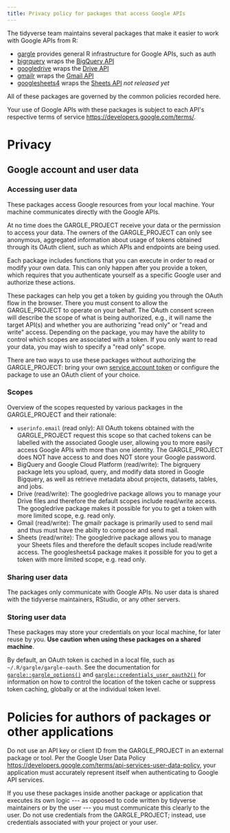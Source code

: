 ```yaml
---
title: Privacy policy for packages that access Google APIs
---
```


<!--
Heavily inspired by:
https://pandas-gbq.readthedocs.io/en/latest/privacy.html
https://pydata-google-auth.readthedocs.io/en/latest/privacy.html
-->

The tidyverse team maintains several packages that make it easier to work with Google APIs from R:

  * [gargle](https://gargle.r-lib.org) provides general R infrastructure for Google APIs, such as auth
  * [bigrquery](https://bigrquery.r-dbi.org) wraps the [BigQuery API](https://developers.google.com/bigquery/)
  * [googledrive](https://googledrive.tidyverse.org) wraps the [Drive API](https://developers.google.com/drive/)
  * [gmailr](https://cran.r-project.org/package=gmailr) wraps the [Gmail API](https://developers.google.com/gmail/api/)
  * [googlesheets4](https://googlesheets4.tidyverse.org) wraps the [Sheets API](https://developers.google.com/sheets/api/) *not released yet*
  
All of these packages are governed by the common policies recorded here.

Your use of Google APIs with these packages is subject to each API's respective
terms of service <https://developers.google.com/terms/>.
  
# Privacy

## Google account and user data

### Accessing user data

These packages access Google resources from your local machine. Your machine communicates directly with the Google APIs.

At no time does the GARGLE_PROJECT receive your data or the permission to access your data. The owners of the GARGLE_PROJECT can only see anonymous, aggregated information about usage of tokens obtained through its OAuth client, such as which APIs and endpoints are being used.

Each package includes functions that you can execute in order to read or modify your own data. This can only happen after you provide a token, which requires that you authenticate yourself as a specific Google user and authorize these actions. 

These packages can help you get a token by guiding you through the OAuth flow in the browser. There you must consent to allow the GARGLE_PROJECT to operate on your behalf. The OAuth consent screen will describe the scope of what is being authorized, e.g., it will name the target API(s) and whether you are authorizing "read only" or "read and write" access. Depending on the package, you may have the ability to control which scopes are associated with a token. If you only want to read your data, you may wish to specify a "read only" scope.

There are two ways to use these packages without authorizing the GARGLE_PROJECT: bring your own [service account token](https://developers.google.com/identity/protocols/OAuth2ServiceAccount) or configure the package to use an OAuth client of your choice.

### Scopes

Overview of the scopes requested by various packages in the GARGLE_PROJECT and their rationale:

  * `userinfo.email` (read only): All OAuth tokens obtained with the GARGLE_PROJECT request this scope so that cached tokens can be labelled with the associated Google user, allowing you to more easily access Google APIs with more than one identity. The GARGLE_PROJECT does NOT have access to and does NOT store your Google password.
  * BigQuery and Google Cloud Platform (read/write): The bigrquery package lets you upload, query, and modify data stored in Google Bigquery, as well as retrieve metadata about projects, datasets, tables, and jobs.
  * Drive (read/write): The googledrive package allows you to manage your Drive files and therefore the default scopes include read/write access. The googledrive package makes it possible for you to get a token with more limited scope, e.g. read only.
  * Gmail (read/write): The gmailr package is primarily used to send mail and thus must have the abilty to compose and send mail.
  * Sheets (read/write): The googledrive package allows you to manage your Sheets files and therefore the default scopes include read/write access. The googlesheets4 package makes it possible for you to get a token with more limited scope, e.g. read only.

### Sharing user data

The packages only communicate with Google APIs. No user data is shared with the tidyverse maintainers, RStudio, or any other servers.

### Storing user data

These packages may store your credentials on your local machine, for later reuse by you. **Use caution when using these packages on a shared machine**.

By default, an OAuth token is cached in a local file, such as `~/.R/gargle/gargle-oauth`. See the documentation for [`gargle::gargle_options()`](https://gargle.r-lib.org/reference/gargle_options.html) and [`gargle::credentials_user_oauth2()`](https://gargle.r-lib.org/reference/credentials_user_oauth2.html) for information on how to control the location of the token cache or suppress token caching, globally or at the individual token level. 

# Policies for authors of packages or other applications

Do not use an API key or client ID from the GARGLE_PROJECT in an external package or tool. Per the Google User Data Policy
<https://developers.google.com/terms/api-services-user-data-policy>, your
application must accurately represent itself when authenticating to Google API services.

If you use these packages inside another package or application that executes its own logic --- as opposed to code written by tidyverse maintainers or by the user --- you must communicate this clearly to the user. Do not use credentials from the GARGLE_PROJECT; instead, use credentials associated with your project or your user.

